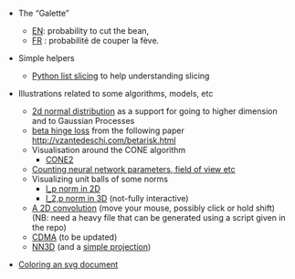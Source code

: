 

- The “Galette”
    - [EN](http://twitwi.github.io/teaching-weblets/galette): probability to cut the bean,
    - [FR](http://twitwi.github.io/teaching-weblets/galette/index-fr.html) : probabilité de couper la fève.

- Simple helpers
    - [Python list slicing](http://twitwi.github.io/teaching-weblets/python-slicing/slicing.html) to help understanding slicing

- Illustrations related to some algorithms, models, etc
    - [2d normal distribution](http://twitwi.github.io/teaching-weblets/gaussian2d/gaussian2d.html) as a support for going to higher dimension and to Gaussian Processes
    - [beta hinge loss](http://twitwi.github.io/teaching-weblets/beta-hinge-loss/beta-hinge-loss.html) from the following paper http://vzantedeschi.com/betarisk.html
    - Visualisation around the CONE algorithm
        - [CONE2](http://twitwi.github.io/teaching-weblets/cones/massive-cones_v2.html)
    - [Counting neural network parameters, field of view etc](http://twitwi.github.io/teaching-weblets/nn-params/nn-params.html)
    - Visualizing unit balls of some norms
        - [l_p norm in 2D](http://twitwi.github.io/teaching-weblets/norms/norms.html)
        - [l_2,p norm in 3D](http://twitwi.github.io/teaching-weblets/norms/norms-3d.html) (not-fully interactive)
    - [A 2D convolution](http://twitwi.github.io/teaching-weblets/convolution/index.html) (move your mouse, possibly click or hold shift) (NB: need a heavy file that can be generated using a script given in the repo)
    - [CDMA](http://twitwi.github.io/teaching-weblets/cdma/cdma.html) (to be updated)
    - [NN3D](http://twitwi.github.io/teaching-weblets/nn-3d-steps/nn-3d-one-step.html) (and a [simple projection](http://twitwi.github.io/teaching-weblets/nn-3d-steps/nn-3d-proj2d.html))

- [Coloring an svg document](http://twitwi.github.io/teaching-weblets/coloring-svg/coloring.html)
